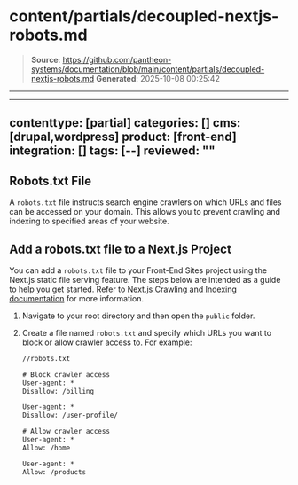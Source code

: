 # content/partials/decoupled-nextjs-robots.md

> **Source**: https://github.com/pantheon-systems/documentation/blob/main/content/partials/decoupled-nextjs-robots.md
> **Generated**: 2025-10-08 00:25:42

---

---
contenttype: [partial]
categories: []
cms: [drupal,wordpress]
product: [front-end]
integration: []
tags: [--]
reviewed: ""
---

## Robots.txt File

A `robots.txt` file instructs search engine crawlers on which URLs and files can be accessed on your domain. This allows you to prevent crawling and indexing to specified areas of your website.

## Add a robots.txt file to a Next.js Project

You can add a `robots.txt` file to your Front-End Sites project using the Next.js static file serving feature. The steps below are intended as a guide to help you get started. Refer to [Next.js Crawling and Indexing documentation](https://nextjs.org/learn/seo/crawling-and-indexing/robots-txt) for more information.

1. Navigate to your root directory and then open the `public` folder.

1. Create a file named `robots.txt` and specify which URLs you want to block or allow crawler access to. For example:

    ```txt
    //robots.txt

    # Block crawler access
    User-agent: *
    Disallow: /billing

    User-agent: *
    Disallow: /user-profile/

    # Allow crawler access
    User-agent: *
    Allow: /home

    User-agent: *
    Allow: /products

    ```